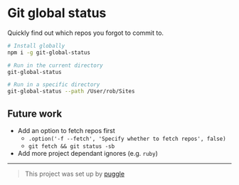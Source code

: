 # Git global status

Quickly find out which repos you forgot to commit to.

```bash
# Install globally
npm i -g git-global-status

# Run in the current directory
git-global-status

# Run in a specific directory
git-global-status --path /User/rob/Sites
```

## Future work

- Add an option to fetch repos first
  - `.option('-f --fetch', 'Specify whether to fetch repos', false)`
  - `git fetch && git status -sb`
- Add more project dependant ignores (e.g. `ruby`)

---

> This project was set up by [puggle](https://npm.im/puggle)
